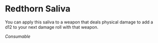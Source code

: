 # Redthorn Saliva

You can apply this saliva to a weapon that deals physical damage to add a d12 to your next damage roll with that weapon.

*Consumable*
